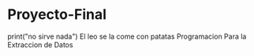 # Proyecto-Final
print("no sirve nada")
El leo se la come con patatas
Programacion Para la Extraccion de Datos
